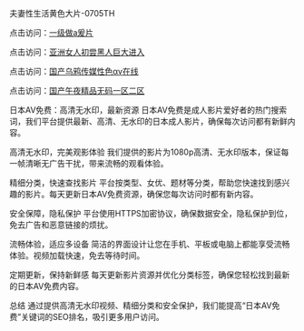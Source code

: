 夫妻性生活黄色大片-0705TH

点击访问：<a href="https://vassv.pages.dev/">一级做a爰片</a>

点击访问：<a href="https://tfda.pages.dev/">亚洲女人初尝黑人巨大进入</a>

点击访问：<a href="https://bered.pages.dev/">国产乌鸦传媒性色αv在线</a>

点击访问：<a href="https://gda-c7m.pages.dev/">国产午夜精品无码一区二区</a>



日本AV免费：高清无水印，最新资源
日本AV免费是成人影片爱好者的热门搜索词，我们平台提供最新、高清、无水印的日本成人影片，确保每次访问都有新鲜内容。

高清无水印，完美观影体验
我们提供的影片为1080p高清、无水印版本，保证每一帧清晰无广告干扰，带来流畅的观看体验。

精细分类，快速查找影片
平台按类型、女优、题材等分类，帮助您快速找到感兴趣的影片。每天更新日本AV免费资源，确保您每次访问时都有新内容。

安全保障，隐私保护
平台使用HTTPS加密协议，确保数据安全，隐私保护到位，免去广告和恶意链接的烦扰。

流畅体验，适应多设备
简洁的界面设计让您在手机、平板或电脑上都能享受流畅体验。视频加载快速，免去等待时间。

定期更新，保持新鲜感
每天更新影片资源并优化分类标签，确保您轻松找到最新的日本AV免费内容。

总结
通过提供高清无水印视频、精细分类和安全保护，我们能提高“日本AV免费”关键词的SEO排名，吸引更多用户访问。










<span style="display:none;">[Canonical link]( https://github.com/fb45154/41665 ）</span>
